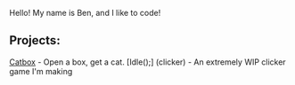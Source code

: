 Hello!
My name is Ben, and I like to code!

## Projects:

[Catbox](catbox) - Open a box, get a cat.
[Idle();] (clicker) - An extremely WIP clicker game I'm making
